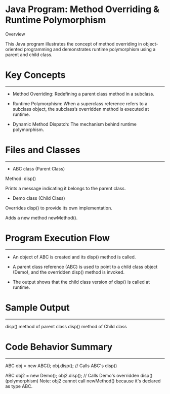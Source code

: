 # Java Program: Method Overriding & Runtime Polymorphism

Overview

This Java program illustrates the concept of method overriding in object-oriented programming and demonstrates runtime polymorphism using a parent and child class.



# Key Concepts
--------------
* Method Overriding: Redefining a parent class method in a subclass.

* Runtime Polymorphism: When a superclass reference refers to a subclass object, the subclass’s overridden method is executed at runtime.

* Dynamic Method Dispatch: The mechanism behind runtime polymorphism.



# Files and Classes
-------------------
* ABC class (Parent Class)

Method: disp()

Prints a message indicating it belongs to the parent class.

* Demo class (Child Class)

Overrides disp() to provide its own implementation.

Adds a new method newMethod().



# Program Execution Flow
------------------------
* An object of ABC is created and its disp() method is called.

* A parent class reference (ABC) is used to point to a child class object (Demo), and the overridden disp() method is invoked.

* The output shows that the child class version of disp() is called at runtime.




# Sample Output
---------------
disp() method of parent class
disp() method of Child class



# Code Behavior Summary
-----------------------
ABC obj = new ABC();
obj.disp();          // Calls ABC's disp()

ABC obj2 = new Demo();
obj2.disp();         // Calls Demo's overridden disp() (polymorphism)
Note: obj2 cannot call newMethod() because it's declared as type ABC.
